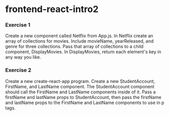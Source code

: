 # frontend-react-intro2

### Exercise 1
Create a new component called Netflix from App.js. In Netflix create an array of collections for movies. Include movieName, yearReleased, and genre for three collections. Pass that array of collections to a child component, DisplayMovies. In DisplayMovies, return each element's key in any way you like.

### Exercise 2
Create a new create-react-app program. Create a new StudentAccount, FirstName, and LastName component. The StudentAccount component should call the FirstName and LastName components inside of it. Pass a firstName and lastName props to StudentAccount, then pass the firstName and lastName props to the FirstName and LastName components to use in p tags.
